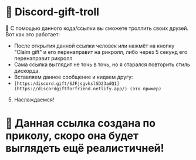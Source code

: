 # 🧨 Discord-gift-troll 
🎃 С помощью данного кода/ссылки вы сможете троллить своих друзей. Вот как это работает:
 - После открытия данной ссылки человек или нажмёт на кнопку "Claim gift" и его перенаправит на рикролл, либо через 5 секунд его перенаправит рикролл
 - Сама ссылка выглядит не точь в точь, но я старался повторить стиль дискорда.
 - Вставляем данное сообщение и кидаем другу:
 - ```[https:/discоrd.gift/SJFjsgvkslSD23adQ1](https://discordgiftforfriend.netlify.app/) (это пример) ```
5. Наслаждаемся!

# 📣 Данная ссылка создана по приколу, скоро она будет выглядеть ещё реалистичней!
